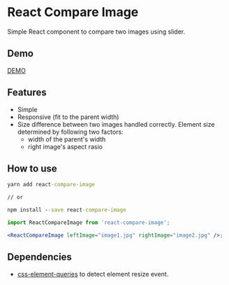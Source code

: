 # React Compare Image

Simple React component to compare two images using slider.

## Demo

[DEMO](https://react-compare-image.firebaseapp.com/)

## Features

* Simple
* Responsive (fit to the parent width)
* Size difference between two images handled correctly. Element size determined by following two factors:
  * width of the parent's width
  * right image's aspect rasio

## How to use

```cmd
yarn add react-compare-image

// or

npm install --save react-compare-image
```

```jsx
import ReactCompareImage from 'react-compare-image';

<ReactCompareImage leftImage="image1.jpg" rightImage="image2.jpg" />;
```

## Dependencies

* [css-element-queries](https://github.com/marcj/css-element-queries) to detect element resize event.
